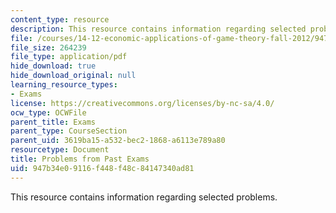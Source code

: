 ```yaml
---
content_type: resource
description: This resource contains information regarding selected problems.
file: /courses/14-12-economic-applications-of-game-theory-fall-2012/947b34e09116f448f48c84147340ad81_MIT14_12F12_Selected_Prob.pdf
file_size: 264239
file_type: application/pdf
hide_download: true
hide_download_original: null
learning_resource_types:
- Exams
license: https://creativecommons.org/licenses/by-nc-sa/4.0/
ocw_type: OCWFile
parent_title: Exams
parent_type: CourseSection
parent_uid: 3619ba15-a532-bec2-1868-a6113e789a80
resourcetype: Document
title: Problems from Past Exams
uid: 947b34e0-9116-f448-f48c-84147340ad81
---
```

This resource contains information regarding selected problems.